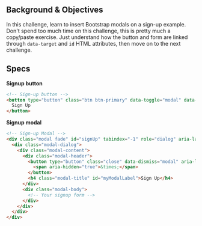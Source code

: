 ## Background & Objectives

In this challenge, learn to insert Bootstrap modals on a sign-up example. Don't spend too much time on this challenge, this is pretty much a copy/paste exercise. Just understand how the button and form are linked through `data-target` and `id` HTML attributes, then move on to the next challenge.

## Specs

**Signup button**

```html
<!-- Sign-up button -->
<button type="button" class="btn btn-primary" data-toggle="modal" data-target="#signUp">
  Sign Up
</button>
```

**Signup modal**

```html
<!-- Sign-up Modal -->
<div class="modal fade" id="signUp" tabindex="-1" role="dialog" aria-labelledby="myModalLabel" aria-hidden="true">
  <div class="modal-dialog">
    <div class="modal-content">
      <div class="modal-header">
        <button type="button" class="close" data-dismiss="modal" aria-label="Close">
          <span aria-hidden="true">&times;</span>
        </button>
        <h4 class="modal-title" id="myModalLabel">Sign Up</h4>
      </div>
      <div class="modal-body">
        <!-- Your signup form -->
      </div>
    </div>
  </div>
</div>
```



